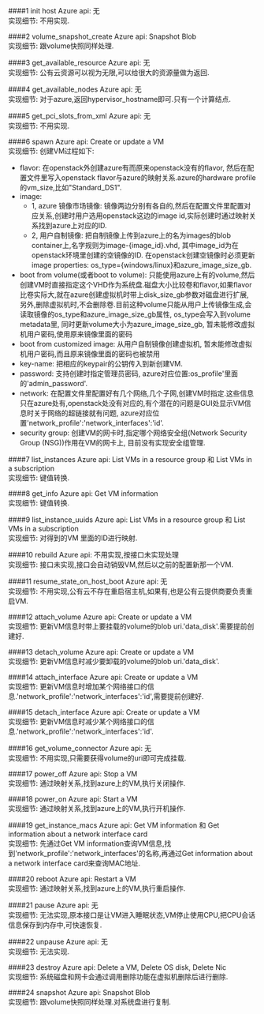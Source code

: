 ####1 init host
Azure api: 无  
实现细节: 不用实现.

####2 volume_snapshot_create
Azure api: Snapshot Blob  
实现细节: 跟volume快照同样处理.

####3 get_available_resource
Azure api: 无  
实现细节: 公有云资源可以视为无限,可以给很大的资源量做为返回.

####4 get_available_nodes
Azure api: 无  
实现细节: 对于azure,返回hypervisor_hostname即可.只有一个计算结点.

####5 get_pci_slots_from_xml
Azure api: 无  
实现细节: 不用实现.

####6 spawn
Azure api: Create or update a VM  
实现细节: 创建VM过程如下:

- flavor: 在openstack外创建azure有而原来openstack没有的flavor, 然后在配置文件里写入openstack flavor与azure的映射关系.azure的hardware profile的vm_size,比如"Standard_DS1".
- image: 
    + 1, azure 镜像市场镜像: 镜像两边分别有各自的,然后在配置文件里配置对应关系,创建时用户选用openstack这边的image id,实际创建时通过映射关系找到azure上对应的ID. 
    + 2, 用户自制镜像: 把自制镜像上传到azure上的名为images的blob container上,名字规则为image-{image_id}.vhd, 其中image_id为在openstack环境里创建的空镜像的ID.
         在openstack创建空镜像时必须更新image properties: os_type={windows/linux}和azure_image_size_gb.
- boot from volume(或者boot to volume): 只能使用azure上有的volume,然后创建VM时直接指定这个VHD作为系统盘.磁盘大小比较卷和flavor,如果flavor比卷实际大,就在azure创建虚拟机时带上disk_size_gb参数对磁盘进行扩展,
    另外,删除虚拟机时,不会删除卷.目前这种volume只能从用户上传镜像生成,会读取镜像的os_type和azure_image_size_gb属性, os_type会写入到volume metadata里, 同时更新volume大小为azure_image_size_gb,
    暂未能修改虚拟机用户密码,使用原来镜像里面的密码
- boot from customized image: 从用户自制镜像创建虚拟机, 暂未能修改虚拟机用户密码,而且原来镜像里面的密码也被禁用
- key-name: 把相应的keypair的公钥传入到新创建VM.
- password: 支持创建时指定管理员密码, azure对应位置:os_profile'里面的'admin_password'.
- network: 在配置文件里配置好有几个网络,几个子网,创建VM时指定.这些信息只在azure处有,openstack处没有对应的,有个潜在的问题是GUI处显示VM信息时关于网络的超链接就有问题, azure对应位置'network_profile':'network_interfaces':'id'.
- security group: 创建VM的网卡时,指定哪个网络安全组(Network Security Group (NSG))作用在VM的网卡上, 目前没有实现安全组管理.

####7 list_instances
Azure api: List VMs in a resource group 和 List VMs in a subscription  
实现细节: 键值转换.

####8 get_info
Azure api: Get VM information  
实现细节: 键值转换.

####9 list_instance_uuids
Azure api: List VMs in a resource group 和 List VMs in a subscription  
实现细节: 对得到的VM 里面的ID进行映射.

####10 rebuild
Azure api: 不用实现,按接口未实现处理  
实现细节: 接口未实现,接口会自动销毁VM,然后以之前的配置新那一个VM.

####11 resume_state_on_host_boot
Azure api: 无  
实现细节: 不用实现,公有云不存在重启宿主机,如果有,也是公有云提供商要负责重启VM.

####12 attach_volume
Azure api: Create or update a VM  
实现细节: 更新VM信息时带上要挂载的volume的blob uri.'data_disk'.需要提前创建好.

####13 detach_volume
Azure api:  Create or update a VM  
实现细节: 更新VM信息时减少要卸载的volume的blob uri.'data_disk'.

####14 attach_interface
Azure api: Create or update a VM  
实现细节: 更新VM信息时增加某个网络接口的信息.'network_profile':'network_interfaces':'id',需要提前创建好.

####15 detach_interface
Azure api: Create or update a VM  
实现细节: 更新VM信息时减少某个网络接口的信息.'network_profile':'network_interfaces':'id'.

####16 get_volume_connector
Azure api: 无  
实现细节: 不用实现,只需要获得volume的uri即可完成挂载.

####17 power_off
Azure api: Stop a VM  
实现细节: 通过映射关系,找到azure上的VM,执行关闭操作.

####18 power_on
Azure api: Start a VM  
实现细节: 通过映射关系,找到azure上的VM,执行开机操作.

####19 get_instance_macs
Azure api:  Get VM information 和 Get information about a network interface card  
实现细节: 先通过Get VM information查询VM信息,找到'network_profile':'network_interfaces'的名称,再通过Get information about a network interface card来查询MAC地址.

####20 reboot
Azure api: Restart a VM  
实现细节: 通过映射关系,找到azure上的VM,执行重启操作.

####21 pause
Azure api: 无  
实现细节: 无法实现,原本接口是让VM进入睡眠状态,VM停止使用CPU,把CPU会话信息保存到内存中,可快速恢复.

####22 unpause
Azure api: 无  
实现细节: 无法实现.

####23 destroy
Azure api: Delete a VM, Delete OS disk, Delete Nic  
实现细节: 系统磁盘和网卡会通过调用删除功能在虚拟机删除后进行删除.

####24 snapshot
Azure api: Snapshot Blob  
实现细节: 跟volume快照同样处理.对系统盘进行复制.